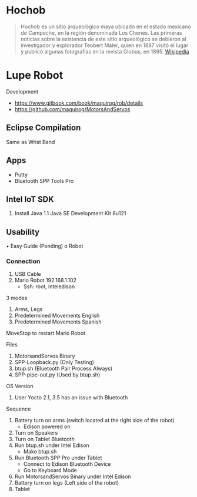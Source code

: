 # Hochob

> Hochob es un sitio arqueológico maya ubicado en el estado mexicano de Campeche, en la región denominada Los Chenes. Las primeras noticias sobre la existencia de este sitio arqueológico se debieron al investigador y explorador Teobert Maler, quien en 1887 visitó el lugar y publicó algunas fotografías en la revista Globus, en 1895. [Wikipedia](https://es.wikipedia.org/wiki/Hochob)

# Lupe Robot

Development

- https://www.gitbook.com/book/maquirog/rob/details
- https://github.com/maquirog/MotorsAndServos

## Eclipse Compilation

Same as Wrist Band

## Apps

- Putty
- Bluetooth SPP Tools Pro

## Intel IoT SDK

1. Install Java
   1.1 Java SE Development Kit 8u121

## Usability

•	Easy Guide (Pending)
o	Robot

### Connection
1. USB Cable
2. Mario Robot 192.168.1.102
   - Ssh: root, inteledison

3 modes

1. Arms, Legs
2. Predetermined Movements English
3. Predetermined Movements Spanish

MoveStop to restart Mario Robot

Files
1.	MotorsandServos Binary
2.	SPP-Loopback.py (Only Testing)
3.	btup.sh (Bluetooth Pair Process Always)
4.	SPP-pipe-out.py (Used by btup.sh)

OS Version

1.	User Yocto 2.1, 3.5 has an issue with Bluetooth

Sequence

1. Battery turn on arms (switch located at the right side of the robot)
   - Edison powered on
2. Turn on Speakers
3. Turn on Tablet Bluetooth
4. Run btup.sh under Intel Edison
   - Make btup.sh
5. Run Bluetooth SPP Pro under Tablet
   - Connect to Edison Bluetooth Device
   - Go to Keyboard Mode
6. Run MotorsandServos Binary under Intel Edison
7. Battery turn on legs (Left side of the robot)
8. Tablet	
